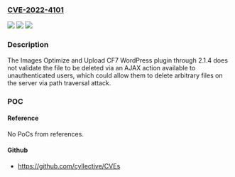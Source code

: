 ### [CVE-2022-4101](https://cve.mitre.org/cgi-bin/cvename.cgi?name=CVE-2022-4101)
![](https://img.shields.io/static/v1?label=Product&message=Images%20Optimize%20and%20Upload%20CF7&color=blue)
![](https://img.shields.io/static/v1?label=Version&message=%3D%200%20&color=brighgreen)
![](https://img.shields.io/static/v1?label=Vulnerability&message=CWE-22%20Improper%20Limitation%20of%20a%20Pathname%20to%20a%20Restricted%20Directory%20('Path%20Traversal')&color=brighgreen)

### Description

The Images Optimize and Upload CF7 WordPress plugin through 2.1.4 does not validate the file to be deleted via an AJAX action available to unauthenticated users, which could allow them to delete arbitrary files on the server via path traversal attack.

### POC

#### Reference
No PoCs from references.

#### Github
- https://github.com/cyllective/CVEs

